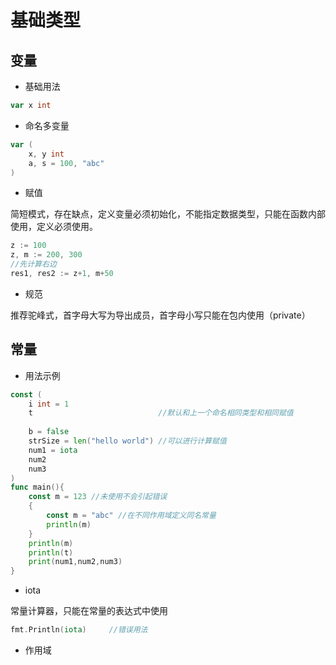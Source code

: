 # 基础类型

## 变量

* 基础用法

```go
var x int
```

* 命名多变量

```go
var (
    x, y int
    a, s = 100, "abc"
)
```

* 赋值

简短模式，存在缺点，定义变量必须初始化，不能指定数据类型，只能在函数内部使用，定义必须使用。

```go
z := 100
z, m := 200, 300
//先计算右边
res1, res2 := z+1, m+50
```

* 规范

推荐驼峰式，首字母大写为导出成员，首字母小写只能在包内使用（private）

## 常量

* 用法示例

```go
const (
    i int = 1
    t                            //默认和上一个命名相同类型和相同赋值
    
    b = false
    strSize = len("hello world") //可以进行计算赋值
    num1 = iota
    num2
    num3
)
func main(){
	const m = 123 //未使用不会引起错误
	{
		const m = "abc"	//在不同作用域定义同名常量
		println(m)
	}
	println(m)
	println(t)
	print(num1,num2,num3)
}
```

* iota

常量计算器，只能在常量的表达式中使用

```go
fmt.Println(iota)     //错误用法
```

* 作用域



